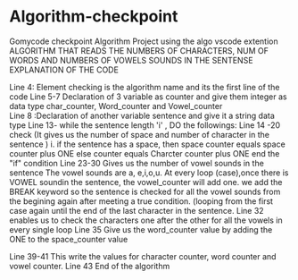 # Algorithm-checkpoint
Gomycode checkpoint Algorithm Project using the algo vscode extention
ALGORITHM THAT READS THE NUMBERS OF CHARACTERS, NUM OF WORDS AND NUMBERS OF VOWELS SOUNDS  IN THE SENTENSE
EXPLANATION OF THE CODE

Line 4: Element checking is the algorithm name and its the first line of the code
Line 5-7 Declaration of 3 variable as counter and give them integer as data type
       char_counter, Word_counter and Vowel_counter  
Line 8 :Declaration of another variable sentence and give it a string data type
Line 13- while the sentence length 'i' , DO the followings:
Line 14 -20 check (It gives us the number of space and number of character in the sentence )
   i. if the sentence has a space, then space counter equals space counter plus ONE
   else  counter equals Charcter counter plus ONE
   end the "if" condition
   Line 23-30 Gives us the number of vowel sounds in the sentence
   The vowel sounds are a, e,i,o,u.
   At every loop (case),once there is VOWEL soundin the sentence, the vowel_counter will add one.
   we add the BREAK keyword so the sentence is checked for all the vowel sounds from the begining again after meeting a true condition. (looping from the first case again until the end of the last character in the sentence.
   Line 32 enables us to check the characters one after the other for all the vowels in every single loop
   Line 35 Give us the word_counter value by adding the ONE to the space_counter value

   Line 39-41 This write the values for character counter, word counter and vowel counter.
   Line 43 End of the algorithm
   


